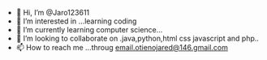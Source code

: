 - 👋 Hi, I’m @Jaro123611
- 👀 I’m interested in ...learning coding
- 🌱 I’m currently learning computer science...
- 💞️ I’m looking to collaborate on .java,python,html css javascript and php..
- 📫 How to reach me ...throug email.otienojared@146.gmail.com

<!---
Jaro123611/Jaro123611 is a ✨ special ✨ repository because its `README.md` (this file) appears on your GitHub profile.
You can click the Preview link to take a look at your changes.
--->
